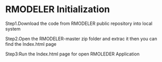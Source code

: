 # RMODELER Initialization

Step1.Download the code from RMODELER public repository into local system 




Step2.Open the  RMODELER-master zip folder and extrac it then you can find the Index.html page 





Step3:Run the Index.html page for open RMOLEDER Application
